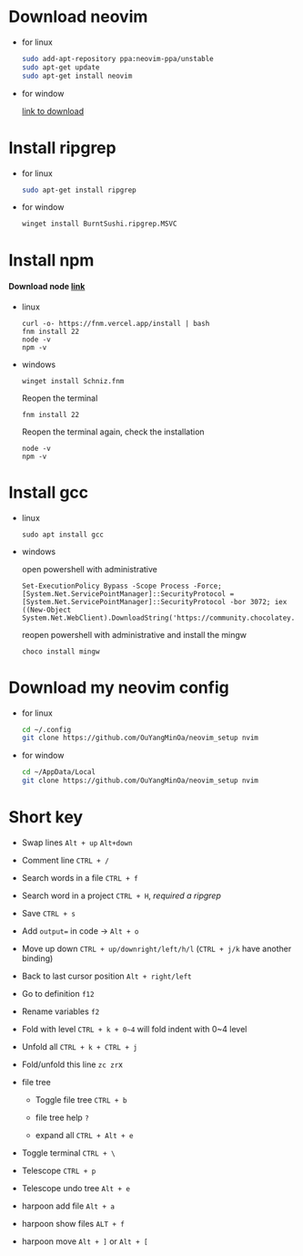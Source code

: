 # Download neovim

- for linux

    ```bash
    sudo add-apt-repository ppa:neovim-ppa/unstable
    sudo apt-get update
    sudo apt-get install neovim
    ```

- for window

    [link to download](https://github.com/neovim/neovim/blob/master/INSTALL.md)

# Install ripgrep

- for linux

    ```bash
    sudo apt-get install ripgrep
    ```

- for window

    ```bash
    winget install BurntSushi.ripgrep.MSVC
    ```
# Install npm

#### Download node [link](https://nodejs.org/zh-tw/download) 

- linux

    ```
    curl -o- https://fnm.vercel.app/install | bash
    fnm install 22
    node -v 
    npm -v
    ```

- windows
    ```
    winget install Schniz.fnm
    ```
    Reopen the terminal
    ```
    fnm install 22
    ```
    Reopen the terminal again, check the installation
    ```
    node -v
    npm -v 
    ```

# Install gcc

- linux 

    ```
    sudo apt install gcc
    ```

- windows

    open powershell with administrative
    ```
    Set-ExecutionPolicy Bypass -Scope Process -Force; [System.Net.ServicePointManager]::SecurityProtocol = [System.Net.ServicePointManager]::SecurityProtocol -bor 3072; iex ((New-Object System.Net.WebClient).DownloadString('https://community.chocolatey.org/install.ps1'))
    ```
    reopen powershell with administrative and install the mingw
    ```
    choco install mingw
    ```

# Download my neovim config

- for linux

    ```bash
    cd ~/.config
    git clone https://github.com/OuYangMinOa/neovim_setup nvim
    ```

- for window

    ```bash
    cd ~/AppData/Local
    git clone https://github.com/OuYangMinOa/neovim_setup nvim
    ```

# Short key

- Swap lines `Alt + up` `Alt+down`

- Comment line `CTRL + /`

- Search words in a file `CTRL + f`

- Search word in a project `CTRL + H`, *required a ripgrep*

- Save `CTRL + s`

- Add `output=` in code ->  `Alt + o`

- Move up down `CTRL + up/downright/left/h/l` (`CTRL + j/k` have another binding)

- Back to last cursor position `Alt + right/left`

- Go to definition `f12`

- Rename variables `f2`

- Fold with level `CTRL + k + 0~4` will fold indent with 0~4 level

- Unfold all `CTRL + k + CTRL + j `

- Fold/unfold this line `zc zr`x

- file tree

    - Toggle file tree `CTRL + b`

    - file tree help `?`

    - expand all `CTRL + Alt + e`

- Toggle terminal `CTRL + \`

- Telescope `CTRL + p`

- Telescope undo tree `Alt + e`

- harpoon add file `Alt + a`

- harpoon show files `ALT + f`

- harpoon move `Alt + ]` or `Alt + [`

